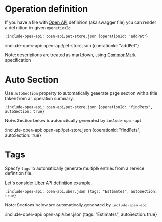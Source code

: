 # Operation definition

If you have a file with [Open API](https://github.com/OAI/OpenAPI-Specification/blob/master/README.md)
definition (aka swagger file) you can render a definition by given `operationId`

    :include-open-api: open-api/pet-store.json {operationId: "addPet"}
    
:include-open-api: open-api/pet-store.json {operationId: "addPet"}

Note: descriptions are treated as markdown, using [CommonMark](http://commonmark.org/help/) specification

# Auto Section

Use `autoSection` property to automatically generate page section with a title taken from an operation summary.

    :include-open-api: open-api/pet-store.json {operationId: "findPets", autoSection: true}
    
Note: Section below is automatically generated by `include-open-api` 
    
:include-open-api: open-api/pet-store.json {operationId: "findPets", autoSection: true}

# Tags

Specify `tags` to automatically generate multiple entries from a service definition file.

Let's consider [Uber API definition](https://github.com/OAI/OpenAPI-Specification/blob/master/examples/v2.0/json/uber.json) example.

    :include-open-api: open-api/uber.json {tags: "Estimates", autoSection: true}

Note: Sections below are automatically generated by `include-open-api` 

:include-open-api: open-api/uber.json {tags: "Estimates", autoSection: true}
 

